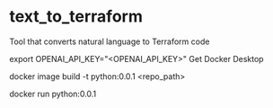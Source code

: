 # text_to_terraform
Tool that converts natural language to Terraform code

export OPENAI_API_KEY="<OPENAI_API_KEY>"
Get Docker Desktop

docker image build -t python:0.0.1 <repo_path>

docker run python:0.0.1